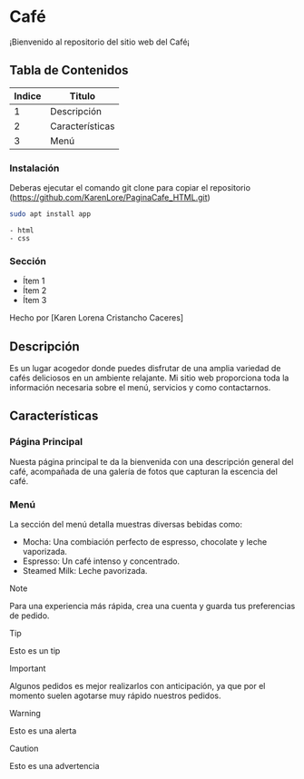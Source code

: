 # Café
¡Bienvenido al repositorio del sitio web del Café¡

## Tabla de Contenidos
| Indice | Titulo |
|--|--|
| 1 | Descripción |
| 2 | Características |
| 3 | Menú |

### Instalación
Deberas ejecutar el comando git clone para copiar el repositorio
  (https://github.com/KarenLore/PaginaCafe_HTML.git)

``` bash
sudo apt install app
```

``` Código realizado en:
- html
- css
```

### Sección 
- Ítem 1
- Ítem 2
- Ítem 3

Hecho por [Karen Lorena Cristancho Caceres]

## Descripción
Es un lugar acogedor donde puedes disfrutar de una amplia variedad de cafés deliciosos en un ambiente relajante.
Mi sitio web proporciona toda la información necesaria sobre el menú, servicios y como contactarnos.

## Características
### Página Principal
Nuesta página principal te da la bienvenida con una descripción general del café, acompañada de una galería de fotos que capturan la escencia del café.

### Menú
La sección del menú detalla muestras diversas bebidas como:
- Mocha: Una combiación perfecto de espresso, chocolate y leche vaporizada.
- Espresso: Un café intenso y concentrado.
- Steamed Milk: Leche pavorizada.

> [!NOTE]
>Para una experiencia más rápida,  crea una cuenta y guarda tus preferencias de pedido.

> [!TIP]
> Esto es un tip

> [!IMPORTANT]  
> Algunos pedidos es mejor realizarlos con anticipación, ya que por el momento suelen agotarse muy rápido nuestros pedidos.

> [!WARNING]  
> Esto es una alerta

> [!CAUTION]
> Esto es una advertencia
